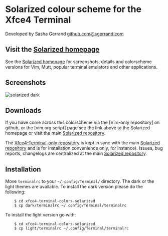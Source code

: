 Solarized colour scheme for the Xfce4 Terminal
=============================

Developed by Sasha Gerrand <github.com@sgerrand.com>

Visit the [Solarized homepage]
------------------------------

See the [Solarized homepage] for screenshots, details and colorscheme versions for Vim, Mutt, popular terminal emulators and other applications.

Screenshots
-----------

![solarized dark](https://github.com/sgerrand/xfce4-terminal-colors-solarized/raw/master/img/solarized-xfce4-terminal.png)

Downloads
---------

If you have come across this colorscheme via the [Vim-only repository] on github, or the [vim.org script] page see the link above to the Solarized homepage or visit the main [Solarized repository].

The [Xfce4-Terminal-only repository] is kept in sync with the main [Solarized repository] and is for installation convenience only, for instance).  Issues, bug reports, changelogs are centralized at the main [Solarized repository].

[Solarized homepage]:   http://ethanschoonover.com/solarized
[Solarized repository]: https://github.com/altercation/solarized
[Xfce4-Terminal-only repository]:  https://github.com/sgerrand/xfce4-terminal-colors-solarized

Installation
------------

Move `terminalrc` to your `~/.config/Terminal/` directory. The dark or the light themes are available. To 
install the dark version please do the following:

        $ cd xfce4-terminal-colors-solarized
        $ cp dark/terminalrc ~/.config/Terminal/terminalrc

To install the light version go with:

        $ cd xfce4-terminal-colors-solarized
        $ cp light/terminalrc ~/.config/Terminal/terminalrc

